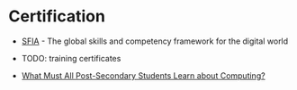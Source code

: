 Certification
=============

* [SFIA](https://sfia-online.org/en/sfia-8/documentation) - The global skills and competency framework for the digital world
* TODO: training certificates

* [What Must All Post-Secondary Students Learn about Computing?](https://cacm.acm.org/magazines/2022/11/265815-what-must-all-post-secondary-students-learn-about-computing/abstract#.Y1awY7VsJK4.twitter)